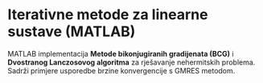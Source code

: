 # Iterativne metode za linearne sustave (MATLAB)

MATLAB implementacija **Metode bikonjugiranih gradijenata (BCG)** i **Dvostranog Lanczosovog algoritma**
za rješavanje nehermitskih problema.  
Sadrži primjere usporedbe brzine konvergencije s GMRES metodom.

